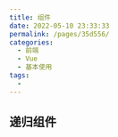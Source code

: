```yaml
---
title: 组件
date: 2022-05-10 23:33:33
permalink: /pages/35d556/
categories:
  - 前端
  - Vue
  - 基本使用
tags:
  - 
---
```


## 递归组件